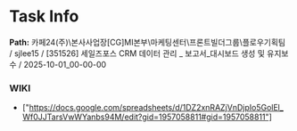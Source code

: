# Task Info

**Path:** 카페24(주)\본사사업장\[CG]MI본부\마케팅센터\프론트빌더그룹\플로우기획팀 / sjlee15 / [351526] 세일즈포스 CRM 데이터 관리 _ 보고서_대시보드 생성 및 유지보수 / 2025-10-01_00-00-00

### WIKI
- ["https://docs.google.com/spreadsheets/d/1DZ2xnRAZjVnDjpIo5GolEl_Wf0JJTarsVwWYanbs94M/edit?gid=1957058811#gid=1957058811"]

